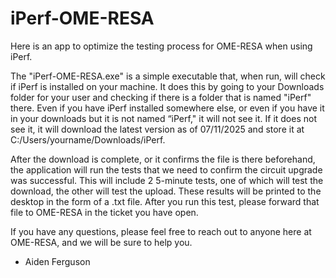 # iPerf-OME-RESA
Here is an app to optimize the testing process for OME-RESA when using iPerf.

The "iPerf-OME-RESA.exe" is a simple executable that, when run, will check if iPerf is installed on your machine. It does this by going to your Downloads folder for your user and checking if there is a folder that is named "iPerf" there. Even if you have iPerf installed somewhere else, or even if you have it in your downloads but it is not named “iPerf," it will not see it. If it does not see it, it will download the latest version as of 07/11/2025 and store it at C:/Users/yourname/Downloads/iPerf. 

After the download is complete, or it confirms the file is there beforehand, the application will run the tests that we need to confirm the circuit upgrade was successful. This will include 2 5-minute tests, one of which will test the download, the other will test the upload. These results will be printed to the desktop in the form of a .txt file. After you run this test, please forward that file to OME-RESA in the ticket you have open. 

If you have any questions, please feel free to reach out to anyone here at OME-RESA, and we will be sure to help you.
- Aiden Ferguson
